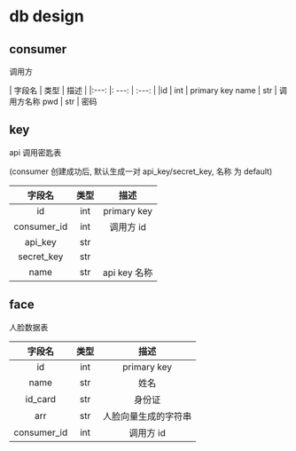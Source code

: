 # db design

## consumer

调用方

| 字段名 | 类型 | 描述 |
|:---: |: ---: | :---: |
|id | int | primary key
name | str | 调用方名称
pwd | str | 密码

## key

api 调用密匙表

(consumer 创建成功后, 默认生成一对 api_key/secret_key, 名称 为 default)

| 字段名 | 类型 | 描述 |
|:---: | :---: | :---: |
|id | int | primary key|
| consumer_id | int | 调用方 id
api_key | str |
secret_key | str |
name | str | api key 名称

## face

人脸数据表

| 字段名 | 类型 | 描述 |
|:---: | :---: | :---: |
id | int | primary key
name | str | 姓名
id_card | str | 身份证
arr | str | 人脸向量生成的字符串
consumer_id | int | 调用方 id